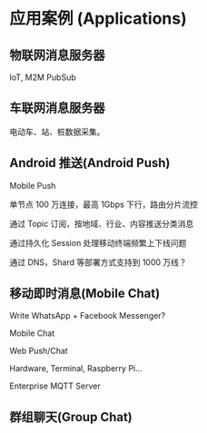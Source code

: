 # 应用案例 (Applications)

## 物联网消息服务器

IoT, M2M PubSub

## 车联网消息服务器

电动车、站、桩数据采集。

## Android 推送(Android Push)

Mobile Push

单节点 100 万连接，最高 1Gbps 下行，路由分片流控

通过 Topic 订阅，按地域、行业、内容推送分类消息

通过持久化 Session 处理移动终端频繁上下线问题

通过 DNS，Shard 等部署方式支持到 1000 万线？

## 移动即时消息(Mobile Chat)

Write WhatsApp + Facebook Messenger?

Mobile Chat

Web Push/Chat

Hardware, Terminal, Raspberry Pi…

Enterprise MQTT Server

## 群组聊天(Group Chat)
